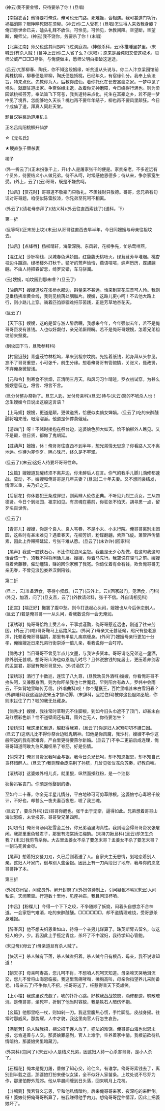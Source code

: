 <!-- { "loadSidebar": true } -->
(神云)我不要金银，只待要杀了你！(旦唱)

【南锦衣香】他待要将俺诛，俺可也无门路。死难捱，合相遇。我可甚道门功行，祸福消除？眼睁睁死限在须臾。(神云)你二人受死！(旦唱)怎生得人来救我身躯？俺归泉世命已夫，磕头礼拜不放住。可怜见，可怜见，休教间阻。空望断，空望断，俺师父。(神云)我不饶你，务要杀了你！(末唱)

【北喜江南】师父也这其间朗吟飞过洞庭湖，(神做杀科，云)休推睡里梦里。(末喊云)有杀人贼！(吕冲上云)你二人省了么？(末唱)；原来是吕纯阳又使这权术。见师父威严□□□寻俗，与俺便做主，愿师父明白指破这迷途。

(吕云)兀那柳春、陶氏，你不知这段姻缘，听贫道从头说与。你二人汴京梁园馆前两株桃柳，柳春便是翠柳，陶氏便是娇桃，已经年久，有宿缘仙分。我奉上仙法旨，特来点化。先教你为人，后教你成仙。着你托化在长安富豪之家。一梦中见了境头，就跟贫道出家。争奈俗缘未退，故着你元神磨障，今日绕得行满也。则为梁园馆桃柳芬芳，奉法旨飞下穹苍，我贫道特来点化，托生在富豪之乡，若不是一梦中见了境界，怎能够地久天长？桃也再不要年年结子，柳也再不要风里颠狂。今日个成仙了道，拜真人同赴天堂。

题目汉钟离助道用机关

正名吕纯阳桃柳升仙梦
　




☆【无名氏】

★鲠直张千替杀妻

楔子

(外一折云了)(正末扮张千上，开)小人是屠家张千的便是。家贫亲老，不多近远有个员外，待要结义小人做兄弟。待不从呵，时常感他恩德多；待从来，争奈家宽生受。(外上，云了)(云)哥哥，既是不嫌贫呵。

【仙吕】【赏花时】哥哥道不敬豪门只敬礼，不羡钱财只敬德。哥哥，您兄弟有句话对哥哥题，咱便似陈雷胶漆，你兄弟至死呵不相离。

(外云了)(请老母参拜了)(结义科)(外云往直西索钱了)(送科，下)


第一折

(旦等呵)(正末扮上坟)(末云)从哥哥往直西去早半年，今日同嫂嫂与母亲往祖坟去。

【仙吕】【点绛唇】杨柳晴轩，海棠深院。东风转，花柳争先，忙杀莺啼燕。

【混江龙】莎针柳线，凤城春色满娇园。红馥馥夭桃喷火，绿茸茸芳草堆烟。桃杏枝边斗蹴踘，绿杨楼外打秋千。猛听的莺声恰恰，燕语喧喧，蝉声历历，蝶翅翩翩。不由人待把春留恋，绮罗交错，车马骈阗。

(云)嫂嫂，咱坟园到那未哩？(旦云了)

【油葫芦】嫂嫂道坟在溪桥水那边，斟量来不甚远。恰来到杏花庄景可人怜。我则见垂杨拂岸黄金线，我则见桃落处胭脂片。嫂嫂，这路儿更小呵！不去他大路上行，则小路儿上穿。骑着匹驺骅骝难把莎茵践，正是芳草地杏花天。

(旦云了)

【天下乐】嫂嫂，这的是留与游人醉后眠，我想来今年，今年强似去年，若不是俺哥哥赍发有甚钱。人也似好觑付，亲兄弟厮顾盼。若不是俺哥哥嫂嫂，怎着兄弟祖坟前来祭奠。

(到坟园下马，旦教参拜科)

【村里迓鼓】青盛茂竹林松坞，早来到祖宗坟院。先挂着纸钱，躬身拜从头参见。忘不了哥哥重恩，小可张千，前生分缘。想着俺哥哥有管鲍情，关张义，聂政贤，不弃俺身微智浅。

【元和令】到寒食不禁烟，正清明三月天。和风习习乍晴暄，罗衣初试穿。为甚么嫂嫂意留连，将言、将言不言。

(旦分付整办祭物了。旦忘人匙，发付母亲科)(旦云)待与(末云)窝的不唬杀人也！怎生嫂嫂今日说出这般这言语？

【上马娇】嫂嫂，更道是颠，更做道贤，恰便似卖俏女婵娟。(旦云了)吃的来醉醺醺将咱来缠，眼溜溜涎。他道是休停莫俄延。

【游四门】呀！不赌时搂抱在祭台边，这婆娘色胆大如天。恰不怕柳外人瞧见。又不是颠，往日贤，都做了鬼胡延。

【胜葫芦】嫂嫂，休！俺哥哥往直西不到半年，想兄弟情无思念？你看路人又不离地远。你待为非作歹，瞒心昧己，终久是不牢坚。

(旦云了)(末云)这妇人待要坏哥哥性命。

【幺篇】嫂嫂道瓦罐终须不离井边，你未醉后人在言。你气的我手儿脚儿滴修都速战。莫动，不，嫂嫂和俺哥哥是几年夫妻？(旦云)二十年夫妻。又不想同衾结发，情深义重，夫乃妇之天。

【后庭花】你休要犯王条成罪愆，则索辨人伦依正典。不听见九烈三贞女，三从四德贤。今日个到坟园，祖宗如见。有灵魂在墓前，你狂张不怕天。胡寻思一点，留歹名百世传。

(旦云了)

【青哥儿】嫂嫂，你是个良人、良人宅眷，不是小末、小末行院。俺哥哥离别未团圆，这些时有甚末难见？遇着春天，花柳芳妍，粉碟翻翩，紫燕飞旋。箫管声传情素，因此上乔殢殢延延，亏张千难从愿。(旦云了)(末诈许)(回家科)

【尾声】我这一腔铁石心，不比你趁浪风尘怨。我虽是无歹心胡做，若这句我这句话合该一千，须我不得将闲话儿展。嫂嫂，你着马先行。我空说在骏马之前。嫂嫂将着紫藤鞭，催动缰辕，赚的回你家解了我冤。你倚仗着有金有钱，欺负俺哥哥无亲无眷，不曾见浪包娄养汉倒陪钱。


第二折

(旦上，云)准备酒食，等待小叔叔。(云了)(员外上。云)(回家敲门，见酒食，问科)(外见，加酒，问了)(旦支吾，云了)(外教请弟科，张千不信。外自请相见科)

【正宫】【端正好】撇罢了腹中愁。则今打迭起心头闷，嫂嫂也从今后休恋别人。(旦云了)若是俺哥哥一一从头问，看我数说你一会无淹润。

【滚绣球】俺哥哥恰路上受苦辛，干事忒谨勤，俺哥哥惹近远也，刚道了往来劳困，(外云了)(唱)哥哥鞍马上远路风尘。(外问了)母亲又无甚证候，咫尺有些老忘浑，托赖着俺哥哥福阴，那里有半星儿疾病缠身。(外问了)嫂嫂母亲行更加十分孝，俺嫂嫂近日来兄弟行街崇添一倍儿亲，看我说你一会叮咛。

【倘秀才】当日哥哥不曾见半点儿文墨，与我许多资本。哥哥请吃兄弟这一盏酒，除外别无甚顺。想哥哥山海也似恩临几时尽？且休说放钱的庞居士，更压着养剑客的孟尝君，那里有俺哥哥意分。(外讨酒饮了)

【滚绣球】酒行了十数巡，连饮了八九尊，(旦教劝员外酒科)嫂嫂，你看俺哥哥不抬头呵，又兼那身困，则为你吓杀我也七世魔君。早则阳台有故人，罗帏中会雨云，不如背地里暗传芳信。(外唱曲科)哎！你个楚襄王，百忙里唱甚末白雪阳春？(外醉睡科)我这酒肠宽宋玉才挪动脚，(末辞科，旦拦住科)被你这色胆如巫蛾，你则末拦住了门？唬的我无处藏身。

【倘秀才】嫂嫂，我往常时草鞋兜不住脚根，到如今旧头巾遮不了顶门，却甚末白马红缨彩色新？恰不道壁间还有耳，窗外岂无人，你待要怎生？

【滚绣球】我这里忙倒退，越赶得我紧，(旦云了)你是妇人家絮叨叨不嫌口困。(旦云了)这埚儿比不得你祭台边唬鬼瞒神。知他是你风魔，我沙村。嫂嫂不争你这般呵送的我有家难奔，严白里更待要燕尔新婚。(旦云了)不争二更前后成连理，俺哥哥知道呵敢九伯风魔哎吊了脊筋，好是伤情。

【倘秀才】俺哥哥赍发我呵金与银，我今日杀兄长呵，却不知恩报恩，却不知自己贪杯惜醉人。(旦云了)我则理会庞涓刖了孙膑，几曾见张仪冻杀苏秦，好教自嗔。

【滚绣球】这婆娘外相儿贞，就里狠，纵然面搽红粉，是一个油髟

狄髻吊客丧门。你须是他娶到的妻，

至如今二十春，你全无半星儿情分，平白地碜可可剪草除根。这婆娘寸心毒哏千般计，不好也，却甚么一夜夫妻百夜恩，唬了我三魂。

(旦云了，要杀外科)(云)哥哥你醒也。张千出于无奈，逼得如此。兄弟想着哥哥山海似恩临，未曾报答。哥哥受兄弟四拜。

【叨叨令】俺哥哥汤风犯雪金兰分，你兄弟酒里淘真性。我则理会得哥哥赍发张屠闲。我那里重色轻君子，那里有海棠娇江梅韵。(末持刀揪旦科)(旦云)却怎生杀我？(末云)我剪背杀你。大古里孟姜女不杀了要怎末哥？孟姜女不杀了要怎末哥？一朝马死黄金尽。

【尾声】想着妇女餐刀刃，久已后则着送了人。自家夫主无恩情，刬地恋着别人亲。这妇人坏家门，倒与别人些金银。因此上有一刀两段归了地府，我与你的恩念哥哥挣了本。


第三折

(外扮郑州官，问成员外，解开封府了)(外扮包待制上，引问疑狱不明)(末云)人间私语，天闻若雷。行道数十里地，见座神庙，我且问珓杯咱。

【中吕】【粉蝶儿】今得一个下下之珓，不争随顺了妖娆，闷着头自想念不合神道。一会家怨气难消，吃的来醉醺醺。□□□□□□，却不道情理难绕，受哥恩杀身难报。

【醉春风】他不想夫妇恩重如山，待将一个亲男儿谋算了。珠英断臂去留名，似这妇人的少，少。我因此上手揽定青丝，杀坏了不中淫妇，我待学知心管鲍。

(末见母)(母云了)母亲道旦有杀人贼了。

【快活三】杀人贼有下落，杀人贼省归着。杀人贼今日有根苗，母亲，我不说谁知道！

【朝天子】母亲呵寿高，您儿呵不肖，不想咱人死呵天知道。母亲啼天哭地泪流交，您儿不曾将山海恩临报。我这里苦痛哮啕，捶胸高叫，母亲你指望养儿来防备老。(母亲云了)不争你儿不招，把哥哥送了，枉惹得普天下英雄笑。

【上小楼】我这里孜孜觑了，唬的扑扑心跳。好教我战战兢兢，滴修都速，魄散魂消。是俺哥哥，坐死牢，折到了他当时容貌，我是铁石人暗伤怀抱。

【幺篇】他那里吃一杖，则如剁一刀。我这里腹热心慌，手忙脚乱，皮战身摇。往常时那威风，那势耀，人中才貌，我这里向官人行怎生哀告。

【满庭芳】杀人贼我招，相公把干连人放了，犯法的难饶。俺哥哥山海也似恩未报，怎肯道善与人交。那婆娘罪恶到，官人上难学，空养着家中俏。我根前欲待私情暗约，那婆娘笑里暗藏刀。

(外哭科)(包问了)(末云)小人是结义兄弟，因这妇人待一心杀害哥哥，是小人杀了。

【石榴花】俺本是提刀屠，番做了知心交，论仁义，有谁学。俺哥哥索钱去了，离别到半载之遥，那婆娘打扮来便似女猱，全不似好人家苗条。上坟处说不尽乔为作，那里怕野外荒郊。他从早晨间缠到日头落，回来明月上花梢。

【斗鹌鹑】我若背义忘恩，早和他私情暗约。后来俺哥哥来家，夜深吃的来醉倒。呀！婆娘待把俺哥哥所算了，被我赚得他手内刀。想俺哥哥昆仲情深，因此上把婆娘坏了。

